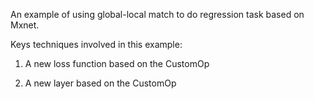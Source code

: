 An example of using global-local match to do regression task based on Mxnet.

Keys techniques involved in this example:

1. A new loss function based on the CustomOp

2. A new layer based on the CustomOp

